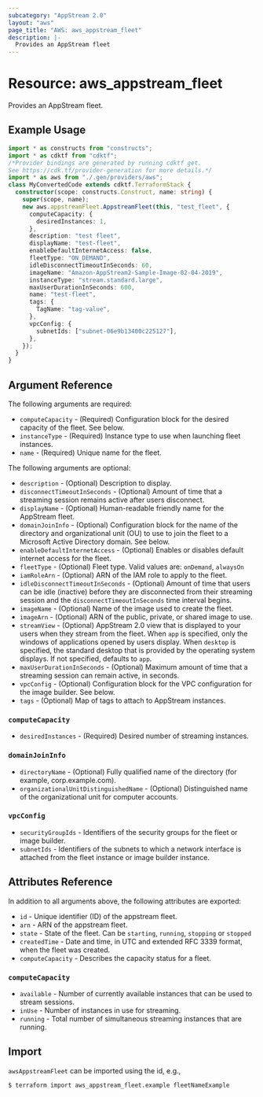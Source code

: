```yaml
---
subcategory: "AppStream 2.0"
layout: "aws"
page_title: "AWS: aws_appstream_fleet"
description: |-
  Provides an AppStream fleet
---
```


# Resource: aws_appstream_fleet

Provides an AppStream fleet.

## Example Usage

```typescript
import * as constructs from "constructs";
import * as cdktf from "cdktf";
/*Provider bindings are generated by running cdktf get.
See https://cdk.tf/provider-generation for more details.*/
import * as aws from "./.gen/providers/aws";
class MyConvertedCode extends cdktf.TerraformStack {
  constructor(scope: constructs.Construct, name: string) {
    super(scope, name);
    new aws.appstreamFleet.AppstreamFleet(this, "test_fleet", {
      computeCapacity: {
        desiredInstances: 1,
      },
      description: "test fleet",
      displayName: "test-fleet",
      enableDefaultInternetAccess: false,
      fleetType: "ON_DEMAND",
      idleDisconnectTimeoutInSeconds: 60,
      imageName: "Amazon-AppStream2-Sample-Image-02-04-2019",
      instanceType: "stream.standard.large",
      maxUserDurationInSeconds: 600,
      name: "test-fleet",
      tags: {
        TagName: "tag-value",
      },
      vpcConfig: {
        subnetIds: ["subnet-06e9b13400c225127"],
      },
    });
  }
}

```

## Argument Reference

The following arguments are required:

* `computeCapacity` - (Required) Configuration block for the desired capacity of the fleet. See below.
* `instanceType` - (Required) Instance type to use when launching fleet instances.
* `name` - (Required) Unique name for the fleet.

The following arguments are optional:

* `description` - (Optional) Description to display.
* `disconnectTimeoutInSeconds` - (Optional) Amount of time that a streaming session remains active after users disconnect.
* `displayName` - (Optional) Human-readable friendly name for the AppStream fleet.
* `domainJoinInfo` - (Optional) Configuration block for the name of the directory and organizational unit (OU) to use to join the fleet to a Microsoft Active Directory domain. See below.
* `enableDefaultInternetAccess` - (Optional) Enables or disables default internet access for the fleet.
* `fleetType` - (Optional) Fleet type. Valid values are: `onDemand`, `alwaysOn`
* `iamRoleArn` - (Optional) ARN of the IAM role to apply to the fleet.
* `idleDisconnectTimeoutInSeconds` - (Optional) Amount of time that users can be idle (inactive) before they are disconnected from their streaming session and the `disconnectTimeoutInSeconds` time interval begins.
* `imageName` - (Optional) Name of the image used to create the fleet.
* `imageArn` - (Optional) ARN of the public, private, or shared image to use.
* `streamView` - (Optional) AppStream 2.0 view that is displayed to your users when they stream from the fleet. When `app` is specified, only the windows of applications opened by users display. When `desktop` is specified, the standard desktop that is provided by the operating system displays. If not specified, defaults to `app`.
* `maxUserDurationInSeconds` - (Optional) Maximum amount of time that a streaming session can remain active, in seconds.
* `vpcConfig` - (Optional) Configuration block for the VPC configuration for the image builder. See below.
* `tags` - (Optional) Map of tags to attach to AppStream instances.

### `computeCapacity`

* `desiredInstances` - (Required) Desired number of streaming instances.

### `domainJoinInfo`

* `directoryName` - (Optional) Fully qualified name of the directory (for example, corp.example.com).
* `organizationalUnitDistinguishedName` - (Optional) Distinguished name of the organizational unit for computer accounts.

### `vpcConfig`

* `securityGroupIds` - Identifiers of the security groups for the fleet or image builder.
* `subnetIds` - Identifiers of the subnets to which a network interface is attached from the fleet instance or image builder instance.

## Attributes Reference

In addition to all arguments above, the following attributes are exported:

* `id` - Unique identifier (ID) of the appstream fleet.
* `arn` - ARN of the appstream fleet.
* `state` - State of the fleet. Can be `starting`, `running`, `stopping` or `stopped`
* `createdTime` -  Date and time, in UTC and extended RFC 3339 format, when the fleet was created.
* `computeCapacity` - Describes the capacity status for a fleet.

### `computeCapacity`

* `available` - Number of currently available instances that can be used to stream sessions.
* `inUse` - Number of instances in use for streaming.
* `running` - Total number of simultaneous streaming instances that are running.

## Import

`awsAppstreamFleet` can be imported using the id, e.g.,

```
$ terraform import aws_appstream_fleet.example fleetNameExample
```

<!-- cache-key: cdktf-0.17.0-pre.15 input-03aadb447de4c6d4416502fd89434100f893e010bf65c8d4727d785d787be185 -->